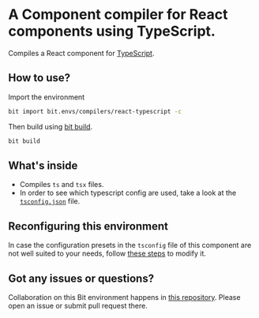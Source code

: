 # A Component compiler for React components using TypeScript.
Compiles a React component for [TypeScript](https://www.typescriptlang.org/).

## How to use?

Import the environment
```bash
bit import bit.envs/compilers/react-typescript -c
```

Then build using [bit build](https://docs.bitsrc.io/docs/cli-build.html).
```bash
bit build
```

 ## What's inside

- Compiles `ts` and `tsx` files.
- In order to see which typescript config are used, take a look at the [`tsconfig.json`](https://bit.dev/bit/envs/compilers/react-typescript/~code#tsconfig.json) file.

## Reconfiguring this environment

In case the configuration presets in the `tsconfig` file of this component are not well suited to your needs, follow [these steps](https://discourse.bit.dev/t/can-i-modify-a-build-test-environments/28) to modify it.

## Got any issues or questions?

Collaboration on this Bit environment happens in [this repository](https://github.com/teambit/bit.envs). Please open an issue or submit pull request there.
